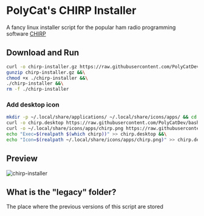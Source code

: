 # PolyCat's CHIRP Installer
A fancy linux installer script for the popular ham radio programming software [CHIRP](https://chirpmyradio.com/)

## Download and Run
```bash
curl -o chirp-installer.gz https://raw.githubusercontent.com/PolyCatDev/bash-factory/refs/heads/main/CHIRP-Installer/chirp-installer.gz &&\
gunzip chirp-installer.gz &&\
chmod +x ./chirp-installer &&\
./chirp-installer &&\
rm -f ./chirp-installer
```

### Add desktop icon
```bash
mkdir -p ~/.local/share/applications/ ~/.local/share/icons/apps/ && cd ~/.local/share/applications/ &&\
curl -o chirp.desktop https://raw.githubusercontent.com/PolyCatDev/bash-factory/refs/heads/main/CHIRP-Installer/media/chirp.desktop &&\
curl -o ~/.local/share/icons/apps/chirp.png https://raw.githubusercontent.com/PolyCatDev/bash-factory/refs/heads/main/CHIRP-Installer/media/chirp.png &&\
echo "Exec=$(realpath $(which chirp))" >> chirp.desktop &&\
echo "Icon=$(realpath ~/.local/share/icons/apps/chirp.png)" >> chirp.desktop

```

## Preview
![chirp-installer](https://github.com/user-attachments/assets/b0d20bb5-aa9e-4ff9-8129-e8026f6a84f2)

## What is the "legacy" folder?
The place where the previous versions of this script are stored
